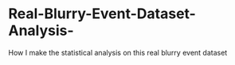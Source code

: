 # Real-Blurry-Event-Dataset-Analysis-
How I make the statistical analysis on this real blurry event dataset
